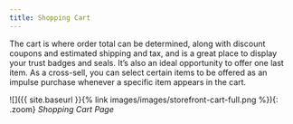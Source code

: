 ```yaml
---
title: Shopping Cart
---
```


The cart is where order total can be determined, along with discount coupons and estimated shipping and tax, and is a great place to display your trust badges and seals. It’s also an ideal opportunity to offer one last item. As a cross-sell, you can select certain items to be offered as an impulse purchase whenever a specific item appears in the cart.

![]({{ site.baseurl }}{% link images/images/storefront-cart-full.png %}){: .zoom}
*Shopping Cart Page*
